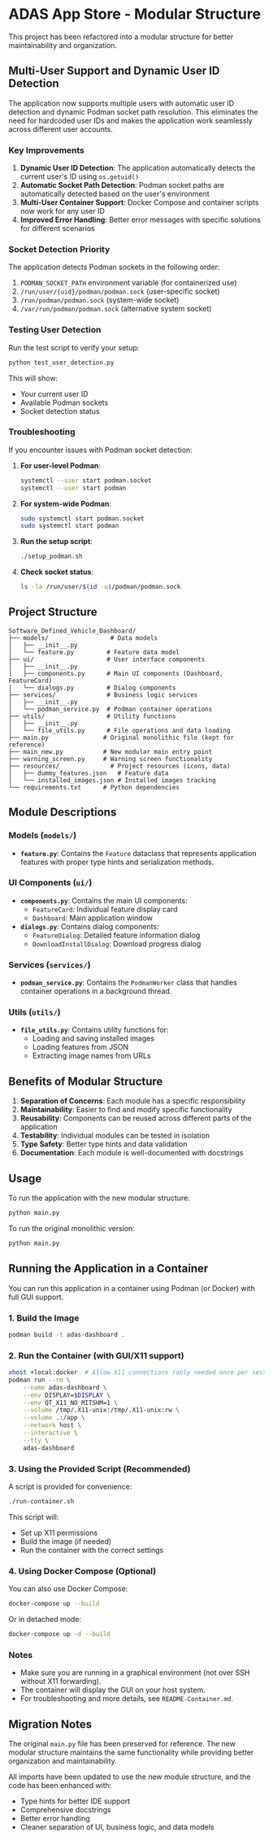 # ADAS App Store - Modular Structure

This project has been refactored into a modular structure for better maintainability and organization.

## Multi-User Support and Dynamic User ID Detection

The application now supports multiple users with automatic user ID detection and dynamic Podman socket path resolution. This eliminates the need for hardcoded user IDs and makes the application work seamlessly across different user accounts.

### Key Improvements

1. **Dynamic User ID Detection**: The application automatically detects the current user's ID using `os.getuid()`
2. **Automatic Socket Path Detection**: Podman socket paths are automatically detected based on the user's environment
3. **Multi-User Container Support**: Docker Compose and container scripts now work for any user ID
4. **Improved Error Handling**: Better error messages with specific solutions for different scenarios

### Socket Detection Priority

The application detects Podman sockets in the following order:
1. `PODMAN_SOCKET_PATH` environment variable (for containerized use)
2. `/run/user/{uid}/podman/podman.sock` (user-specific socket)
3. `/run/podman/podman.sock` (system-wide socket)
4. `/var/run/podman/podman.sock` (alternative system socket)

### Testing User Detection

Run the test script to verify your setup:

```bash
python test_user_detection.py
```

This will show:
- Your current user ID
- Available Podman sockets
- Socket detection status

### Troubleshooting

If you encounter issues with Podman socket detection:

1. **For user-level Podman**:
   ```bash
   systemctl --user start podman.socket
   systemctl --user start podman
   ```

2. **For system-wide Podman**:
   ```bash
   sudo systemctl start podman.socket
   sudo systemctl start podman
   ```

3. **Run the setup script**:
   ```bash
   ./setup_podman.sh
   ```

4. **Check socket status**:
   ```bash
   ls -la /run/user/$(id -u)/podman/podman.sock
   ```

## Project Structure

```
Software_Defined_Vehicle_Dashboard/
├── models/                 # Data models
│   ├── __init__.py
│   └── feature.py         # Feature data model
├── ui/                    # User interface components
│   ├── __init__.py
│   ├── components.py      # Main UI components (Dashboard, FeatureCard)
│   └── dialogs.py         # Dialog components
├── services/              # Business logic services
│   ├── __init__.py
│   └── podman_service.py  # Podman container operations
├── utils/                 # Utility functions
│   ├── __init__.py
│   └── file_utils.py      # File operations and data loading
├── main.py               # Original monolithic file (kept for reference)
├── main_new.py           # New modular main entry point
├── warning_screen.py     # Warning screen functionality
├── resources/              # Project resources (icons, data)
│   ├── dummy_features.json   # Feature data
│   └── installed_images.json # Installed images tracking
└── requirements.txt      # Python dependencies
```

## Module Descriptions

### Models (`models/`)
- **`feature.py`**: Contains the `Feature` dataclass that represents application features with proper type hints and serialization methods.

### UI Components (`ui/`)
- **`components.py`**: Contains the main UI components:
  - `FeatureCard`: Individual feature display card
  - `Dashboard`: Main application window
- **`dialogs.py`**: Contains dialog components:
  - `FeatureDialog`: Detailed feature information dialog
  - `DownloadInstallDialog`: Download progress dialog

### Services (`services/`)
- **`podman_service.py`**: Contains the `PodmanWorker` class that handles container operations in a background thread.

### Utils (`utils/`)
- **`file_utils.py`**: Contains utility functions for:
  - Loading and saving installed images
  - Loading features from JSON
  - Extracting image names from URLs

## Benefits of Modular Structure

1. **Separation of Concerns**: Each module has a specific responsibility
2. **Maintainability**: Easier to find and modify specific functionality
3. **Reusability**: Components can be reused across different parts of the application
4. **Testability**: Individual modules can be tested in isolation
5. **Type Safety**: Better type hints and data validation
6. **Documentation**: Each module is well-documented with docstrings

## Usage

To run the application with the new modular structure:

```bash
python main.py
```

To run the original monolithic version:

```bash
python main.py
```

## Running the Application in a Container

You can run this application in a container using Podman (or Docker) with full GUI support.

### 1. Build the Image

```bash
podman build -t adas-dashboard .
```

### 2. Run the Container (with GUI/X11 support)

```bash
xhost +local:docker  # Allow X11 connections (only needed once per session)
podman run --rm \
    --name adas-dashboard \
    --env DISPLAY=$DISPLAY \
    --env QT_X11_NO_MITSHM=1 \
    --volume /tmp/.X11-unix:/tmp/.X11-unix:rw \
    --volume .:/app \
    --network host \
    --interactive \
    --tty \
    adas-dashboard
```

### 3. Using the Provided Script (Recommended)

A script is provided for convenience:

```bash
./run-container.sh
```

This script will:
- Set up X11 permissions
- Build the image (if needed)
- Run the container with the correct settings

### 4. Using Docker Compose (Optional)

You can also use Docker Compose:

```bash
docker-compose up --build
```

Or in detached mode:

```bash
docker-compose up -d --build
```

### Notes
- Make sure you are running in a graphical environment (not over SSH without X11 forwarding).
- The container will display the GUI on your host system.
- For troubleshooting and more details, see `README-Container.md`.

## Migration Notes

The original `main.py` file has been preserved for reference. The new modular structure maintains the same functionality while providing better organization and maintainability.

All imports have been updated to use the new module structure, and the code has been enhanced with:
- Type hints for better IDE support
- Comprehensive docstrings
- Better error handling
- Cleaner separation of UI, business logic, and data models 